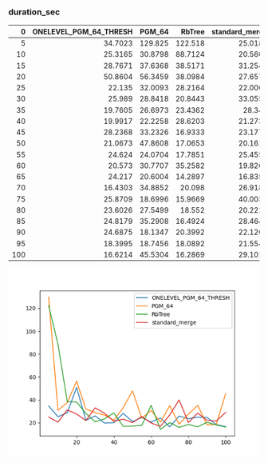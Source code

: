 ### duration_sec

|   0 |   ONELEVEL_PGM_64_THRESH |   PGM_64 |   RbTree |   standard_merge |
|----:|-------------------------:|---------:|---------:|-----------------:|
|   5 |                  34.7023 | 129.825  | 122.518  |          25.0182 |
|  10 |                  25.3165 |  30.8798 |  88.7124 |          20.5603 |
|  15 |                  28.7671 |  37.6368 |  38.5171 |          31.2545 |
|  20 |                  50.8604 |  56.3459 |  38.0984 |          27.6573 |
|  25 |                  22.135  |  32.0093 |  28.2164 |          22.0001 |
|  30 |                  25.989  |  28.8418 |  20.8443 |          33.0558 |
|  35 |                  19.7605 |  26.6973 |  23.4362 |          28.345  |
|  40 |                  19.9917 |  22.2258 |  28.6203 |          21.2739 |
|  45 |                  28.2368 |  33.2326 |  16.9333 |          23.1776 |
|  50 |                  21.0673 |  47.8608 |  17.0653 |          20.1619 |
|  55 |                  24.624  |  24.0704 |  17.7851 |          25.4559 |
|  60 |                  20.573  |  30.7707 |  35.2582 |          19.8267 |
|  65 |                  24.217  |  20.6004 |  14.2897 |          16.8351 |
|  70 |                  16.4303 |  34.8852 |  20.098  |          26.9183 |
|  75 |                  25.8709 |  18.6996 |  15.9669 |          40.0035 |
|  80 |                  23.6026 |  27.5499 |  18.552  |          20.2212 |
|  85 |                  24.8179 |  35.2908 |  16.4924 |          28.4641 |
|  90 |                  24.6875 |  18.1347 |  20.3992 |          22.1203 |
|  95 |                  18.3995 |  18.7456 |  18.0892 |          21.5542 |
| 100 |                  16.6214 |  45.5304 |  16.2869 |          29.1015 |

![duration_sec.png](duration_sec.png)

